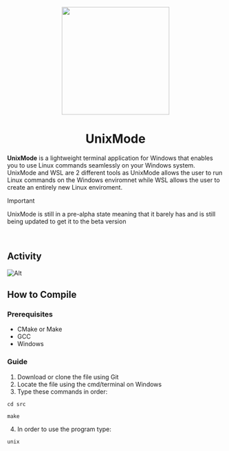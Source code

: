<p align="center">
  <img src="https://github.com/MuffinLorde/wbash/blob/main/assets/logo.png" height="250">
  <h1 align="center">UnixMode</h1>
</p>

**UnixMode** is a lightweight terminal application for Windows that enables you to use Linux commands seamlessly on your Windows system. UnixMode and WSL are 2 different tools as UnixMode allows the user to run Linux commands on the Windows enviromnet while WSL allows the user to create an entirely new Linux enviroment.

>[!IMPORTANT]
>UnixMode is still in a pre-alpha state meaning that it barely has and is still being updated to get it to the beta version

</br>

## Activity
![Alt](https://repobeats.axiom.co/api/embed/3b6eecf7dca8de0d29fa41a90cbf42a54cd15951.svg "Repobeats analytics image")


## How to Compile
### Prerequisites
- CMake or Make
- GCC
- Windows

### Guide
1. Download or clone the file using Git
2. Locate the file using the cmd/terminal on Windows
3. Type these commands in order:

```
cd src
```

```
make
```

4. In order to use the program type:
```
unix
```
